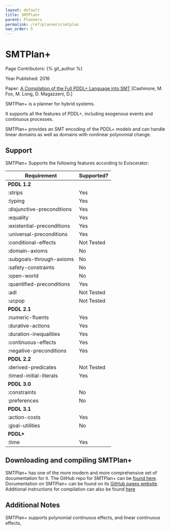 ```yaml
---
layout: default
title: SMTPlan+
parent: Planners
permalink: /ref/planners/smtplan
nav_order: 5
---
```

# SMTPlan+

Page Contributors: {% git_author %}

Year Published: 2016

Paper: [A Compilation of the Full PDDL+ Language into SMT](https://www.aaai.org/ocs/index.php/ICAPS/ICAPS16/paper/view/13101/12664) [Cashmore, M. Fox, M. Long, D. Magazzeni, D.]

SMTPlan+ is a planner for hybrid systems.

It supports all the features of PDDL+, including exogenous events and continuous processes.

SMTPlan+ provides an SMT encoding of the PDDL+ models and can handle linear domains as well as domains with nonlinear polynomial change.

## Support
SMTPlan+ Supports the following features according to Eviscerator:

<!--- Markdown Generated by Eviscerator --->

|Requirement|Supported?|
|---|---|
|**PDDL 1.2**
|:strips| Yes
|:typing| Yes
|:disjunctive-preconditions| Yes
|:equality| Yes
|:existential-preconditions| Yes
|:universal-preconditions| Yes
|:conditional-effects| Not Tested
|:domain-axioms| No
|:subgoals-through-axioms| No
|:safety-constraints| No
|:open-world| No
|:quantified-preconditions| Yes
|:adl| Not Tested
|:ucpop| Not Tested
|**PDDL 2.1**
|:numeric-fluents| Yes
|:durative-actions| Yes
|:duration-inequalities| Yes
|:continuous-effects| Yes
|:negative-preconditions| Yes
|**PDDL 2.2**
|:derived-predicates| Not Tested
|:timed-initial-literals| Yes
|**PDDL 3.0**
|:constraints| No
|:preferences| No
|**PDDL 3.1**
|:action-costs| Yes
|:goal-utilities| No
|**PDDL+**
|:time| Yes

## Downloading and compiling SMTPlan+
SMTPlan+ has one of the more modern and more comprehensive set of documentation for it. The GitHub repo for SMTPlan+ can be [found here](https://github.com/KCL-Planning/SMTPlan). Documentation on SMTPlan+ can be found on its [GitHub pages website](http://kcl-planning.github.io/SMTPlan/). Additional instructions for compilation can also be found [here](https://github.com/KCL-Planning/SMTPlan/tree/master/SMTPlan)

## Additional Notes
SMTPlan+ supports polynomial continuous effects, and linear continuous effects, 
